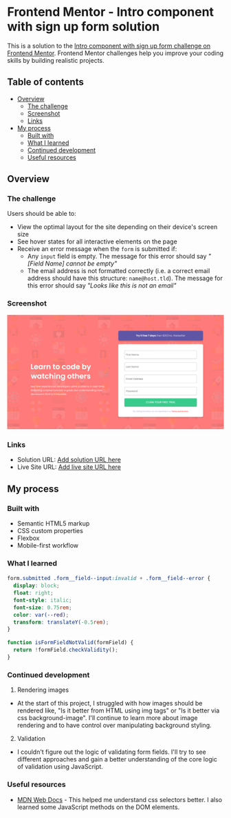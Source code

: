 # Frontend Mentor - Intro component with sign up form solution

This is a solution to the [Intro component with sign up form challenge on Frontend Mentor](https://www.frontendmentor.io/challenges/intro-component-with-signup-form-5cf91bd49edda32581d28fd1). Frontend Mentor challenges help you improve your coding skills by building realistic projects.

## Table of contents

- [Overview](#overview)
  - [The challenge](#the-challenge)
  - [Screenshot](#screenshot)
  - [Links](#links)
- [My process](#my-process)
  - [Built with](#built-with)
  - [What I learned](#what-i-learned)
  - [Continued development](#continued-development)
  - [Useful resources](#useful-resources)

## Overview

### The challenge

Users should be able to:

- View the optimal layout for the site depending on their device's screen size
- See hover states for all interactive elements on the page
- Receive an error message when the `form` is submitted if:
  - Any `input` field is empty. The message for this error should say _"[Field Name] cannot be empty"_
  - The email address is not formatted correctly (i.e. a correct email address should have this structure: `name@host.tld`). The message for this error should say _"Looks like this is not an email"_

### Screenshot

![FM-Signup_form](./solutions/FM-Sign_up_form_desktop.png)

### Links

- Solution URL: [Add solution URL here](https://your-solution-url.com)
- Live Site URL: [Add live site URL here](https://your-live-site-url.com)

## My process

### Built with

- Semantic HTML5 markup
- CSS custom properties
- Flexbox
- Mobile-first workflow

### What I learned

```css - Adjacent sibling combinator "+"
form.submitted .form__field--input:invalid + .form__field--error {
  display: block;
  float: right;
  font-style: italic;
  font-size: 0.75rem;
  color: var(--red);
  transform: translateY(-0.5rem);
}
```

```js
function isFormFieldNotValid(formField) {
  return !formField.checkValidity();
}
```

### Continued development

1. Rendering images

- At the start of this project, I struggled with how images should be rendered like, "Is it better from HTML using img tags" or "Is it better via css background-image". I'll continue to learn more about image rendering and to have control over manipulating background styling.

2. Validation

- I couldn't figure out the logic of validating form fields. I'll try to see different approaches and gain a better understanding of the core logic of validation using JavaScript.

### Useful resources

- [MDN Web Docs](https://developer.mozilla.org/en-US/) - This helped me understand css selectors better. I also learned some JavaScript methods on the DOM elements.

